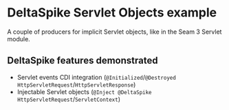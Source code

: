 DeltaSpike Servlet Objects example
==================================

A couple of producers for implicit Servlet objects, like in the Seam 3 Servlet module.

## DeltaSpike features demonstrated
* Servlet events CDI integration (`@Initialized`/`@Destroyed` `HttpServletRequest`/`HttpServletResponse`)
* Injectable Servlet objects (`@Inject @DeltaSpike HttpServletRequest`/`ServletContext`)